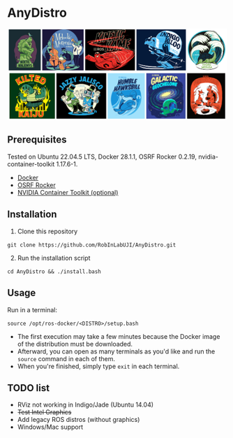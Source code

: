 # AnyDistro
[![distros](distros.png)](https://docs.ros.org/)

## Prerequisites
Tested on Ubuntu 22.04.5 LTS, Docker 28.1.1, OSRF Rocker 0.2.19, nvidia-container-toolkit 1.17.6-1.
* [Docker](https://docs.docker.com/engine/install/ubuntu/)
* [OSRF Rocker](https://github.com/osrf/rocker)
* [NVIDIA Container Toolkit (optional)](https://docs.nvidia.com/datacenter/cloud-native/container-toolkit/latest/install-guide.html)

## Installation
1. Clone this repository
```
git clone https://github.com/RobInLabUJI/AnyDistro.git
```
2. Run the installation script
```
cd AnyDistro && ./install.bash
```

## Usage
Run in a terminal:
```
source /opt/ros-docker/<DISTRO>/setup.bash
```
* The first execution may take a few minutes because the Docker image of the distribution must be downloaded. 
* Afterward, you can open as many terminals as you'd like and run the `source` command in each of them. 
* When you're finished, simply type `exit` in each terminal.

## TODO list
* RViz not working in Indigo/Jade (Ubuntu 14.04)
* ~~Test Intel Graphics~~
* Add legacy ROS distros (without graphics)
* Windows/Mac support
